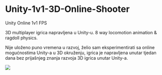 # Unity-1v1-3D-Online-Shooter

Unity Online 1v1 FPS 

3D multiplayer igrica napravljena u Unity-u.
8 way locomotion animation & ragdoll physics.

Nije uloženo puno vremena u razvoj, želio sam eksperimentirati sa online mogućnostima Unity-a u 3D okruženju, igrica je napravljena unutar tjedan dana bez prijašnjeg znanja razvoja 3D igrica unutar Unity-a.

<img src="Media/gameplay.gif">
